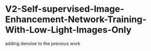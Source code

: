 # V2-Self-supervised-Image-Enhancement-Network-Training-With-Low-Light-Images-Only
adding denoise to the previous work

